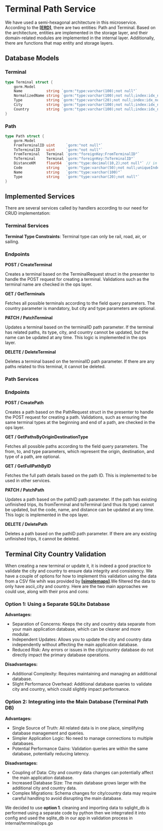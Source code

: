# Terminal Path Service
We have used a semi-hexagonal architecture in this microservice. According to the **[[ERD](https://github.com/HeisenGo/heisen-baba/blob/feature/terminal-path/terminal_path/docs/ERD_terminal_path.png.png)]**, there are two entities: Path and Terminal. Based on the architecture, entities are implemented in the storage layer, and their domain-related modules are implemented in the internal layer. Additionally, there are functions that map entity and storage layers.

## Database Models
### Terminal
```go
type Terminal struct {
    gorm.Model
    Name           string `gorm:"type:varchar(100);not null"`
    NormalizedName string `gorm:"type:varchar(100);not null;index:idx_normalized_name_type_city_country,unique,priority:1"`
    Type           string `gorm:"type:varchar(20);not null;index:idx_normalized_name_type_city_country,unique,priority:2"`
    City           string `gorm:"type:varchar(100);not null;index:idx_normalized_name_type_city_country,unique,priority:3"`
    Country        string `gorm:"type:varchar(100);not null;index:idx_normalized_name_type_city_country,unique,priority:4"`
}

```

### Path
```go
type Path struct {
    gorm.Model
    FromTerminalID uint     `gorm:"not null"`
    ToTerminalID   uint     `gorm:"not null"`
    FromTerminal   Terminal `gorm:"foreignKey:FromTerminalID"`
    ToTerminal     Terminal `gorm:"foreignKey:ToTerminalID"`
    DistanceKM     float64  `gorm:"type:decimal(10,2);not null"` // in kilometers
    Code           string   `gorm:"type:varchar(50);not null;uniqueIndex"`
    Name           string   `gorm:"type:varchar(100)"`
    Type           string   `gorm:"type:varchar(20);not null"`
}

```

## Implemented Services
There are several services called by handlers according to our need for CRUD implementation:

### Terminal Services
**Terminal Type Constraints**: Terminal type can only be rail, road, air, or sailing.

### Endpoints
**POST / CreateTerminal**

Creates a terminal based on the TerminalRequest struct in the presenter to handle the POST request for creating a terminal. Validations such as the terminal name are checked in the ops layer.

**GET / GetTerminals**

Fetches all possible terminals according to the field query parameters. The country parameter is mandatory, but city and type parameters are optional.

**PATCH / PatchTerminal**

Updates a terminal based on the terminalID path parameter. If the terminal has related paths, its type, city, and country cannot be updated, but the name can be updated at any time. This logic is implemented in the ops layer.

**DELETE / DeleteTerminal**

Deletes a terminal based on the terminalID path parameter. If there are any paths related to this terminal, it cannot be deleted.

### Path Services
### Endpoints
**POST / CreatePath**

Creates a path based on the PathRequest struct in the presenter to handle the POST request for creating a path. Validations, such as ensuring the same terminal types at the beginning and end of a path, are checked in the ops layer.

**GET / GetPathsByOriginDestinationType**

Fetches all possible paths according to the field query parameters. The from, to, and type parameters, which represent the origin, destination, and type of a path, are optional.

**GET / GetFullPathByID**

Fetches the full path details based on the path ID. This is implemented to be used in other services.

**PATCH / PatchPath**

Updates a path based on the pathID path parameter. If the path has existing unfinished trips, its fromTerminal and toTerminal (and thus its type) cannot be updated, but the code, name, and distance can be updated at any time. This logic is implemented in the ops layer.

**DELETE / DeletePath**

Deletes a path based on the pathID path parameter. If there are any existing unfinished trips, it cannot be deleted.


## Terminal City Country Validation
When creating a new terminal or update it, it is indeed a good practice to validate the city and country to ensure data integrity and consistency. We have a couple of options for how to implement this validation using the data from a CSV file whih was provided by **[[simplemaps](https://simplemaps.com/data/world-cities)]**.We filtered the data to only have ascii_city and country. Here are the two main approaches we could use, along with their pros and cons:

### Option 1: Using a Separate SQLite Database
**Advantages:**

- Separation of Concerns: Keeps the city and country data separate from your main application database, which can be cleaner and more modular.
- Independent Updates: Allows you to update the city and country data independently without affecting the main application database.
- Reduced Risk: Any errors or issues in the city/country database do not directly impact the primary database operations.

**Disadvantages:**

- Additional Complexity: Requires maintaining and managing an additional database.
- Slight Performance Overhead: Additional database queries to validate city and country, which could slightly impact performance.

### Option 2: Integrating into the Main Database (Terminal Path DB)
**Advantages:**

- Single Source of Truth: All related data is in one place, simplifying database management and queries.
- Simpler Application Logic: No need to manage connections to multiple databases.
- Potential Performance Gains: Validation queries are within the same database, potentially reducing latency.
  
**Disadvantages:**

- Coupling of Data: City and country data changes can potentially affect the main application database.
- Increased Database Size: The main database grows larger with the additional city and country data.
- Complex Migrations: Schema changes for city/country data may require careful handling to avoid disrupting the main database.

We decided to use **option 1**. cleaning and importing data to sqlight_db is performed using a separate code by python then we integrrated it into config and used the sqlite_db in our app in validation process in internal/terminal/ops.go




